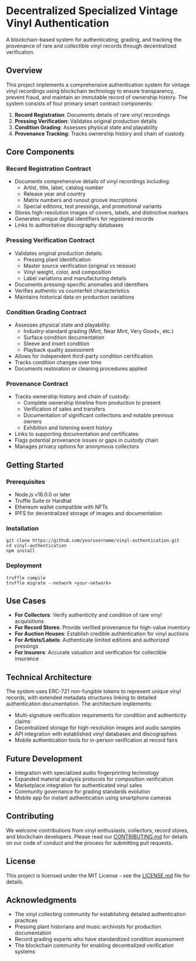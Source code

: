 # Decentralized Specialized Vintage Vinyl Authentication

A blockchain-based system for authenticating, grading, and tracking the provenance of rare and collectible vinyl records through decentralized verification.

## Overview

This project implements a comprehensive authentication system for vintage vinyl recordings using blockchain technology to ensure transparency, prevent fraud, and maintain an immutable record of ownership history. The system consists of four primary smart contract components:

1. **Record Registration**: Documents details of rare vinyl recordings
2. **Pressing Verification**: Validates original production details
3. **Condition Grading**: Assesses physical state and playability
4. **Provenance Tracking**: Tracks ownership history and chain of custody

## Core Components

### Record Registration Contract
- Documents comprehensive details of vinyl recordings including:
    - Artist, title, label, catalog number
    - Release year and country
    - Matrix numbers and runout groove inscriptions
    - Special editions, test pressings, and promotional variants
- Stores high-resolution images of covers, labels, and distinctive markers
- Generates unique digital identifiers for registered records
- Links to authoritative discography databases

### Pressing Verification Contract
- Validates original production details:
    - Pressing plant identification
    - Master source verification (original vs reissue)
    - Vinyl weight, color, and composition
    - Label variations and manufacturing details
- Documents pressing-specific anomalies and identifiers
- Verifies authentic vs counterfeit characteristics
- Maintains historical data on production variations

### Condition Grading Contract
- Assesses physical state and playability:
    - Industry-standard grading (Mint, Near Mint, Very Good+, etc.)
    - Surface condition documentation
    - Sleeve and insert condition
    - Playback quality assessment
- Allows for independent third-party condition certification
- Tracks condition changes over time
- Documents restoration or cleaning procedures applied

### Provenance Contract
- Tracks ownership history and chain of custody:
    - Complete ownership timeline from production to present
    - Verification of sales and transfers
    - Documentation of significant collections and notable previous owners
    - Exhibition and listening event history
- Links to supporting documentation and certificates
- Flags potential provenance issues or gaps in custody chain
- Manages privacy options for anonymous collectors

## Getting Started

### Prerequisites
- Node.js v16.0.0 or later
- Truffle Suite or Hardhat
- Ethereum wallet compatible with NFTs
- IPFS for decentralized storage of images and documentation

### Installation
```
git clone https://github.com/yourusername/vinyl-authentication.git
cd vinyl-authentication
npm install
```

### Deployment
```
truffle compile
truffle migrate --network <your-network>
```

## Use Cases

- **For Collectors**: Verify authenticity and condition of rare vinyl acquisitions
- **For Record Stores**: Provide verified provenance for high-value inventory
- **For Auction Houses**: Establish credible authentication for vinyl auctions
- **For Artists/Labels**: Authenticate limited editions and authorized pressings
- **For Insurers**: Accurate valuation and verification for collectible insurance

## Technical Architecture

The system uses ERC-721 non-fungible tokens to represent unique vinyl records, with extended metadata structures linking to detailed authentication documentation. The architecture implements:

- Multi-signature verification requirements for condition and authenticity claims
- Decentralized storage for high-resolution images and audio samples
- API integration with established vinyl databases and discographies
- Mobile authentication tools for in-person verification at record fairs

## Future Development

- Integration with specialized audio fingerprinting technology
- Expanded material analysis protocols for composition verification
- Marketplace integration for authenticated vinyl sales
- Community governance for grading standards evolution
- Mobile app for instant authentication using smartphone cameras

## Contributing

We welcome contributions from vinyl enthusiasts, collectors, record stores, and blockchain developers. Please read our [CONTRIBUTING.md](CONTRIBUTING.md) for details on our code of conduct and the process for submitting pull requests.

## License

This project is licensed under the MIT License - see the [LICENSE.md](LICENSE.md) file for details.

## Acknowledgments

- The vinyl collecting community for establishing detailed authentication practices
- Pressing plant historians and music archivists for production documentation
- Record grading experts who have standardized condition assessment
- The blockchain community for enabling decentralized verification systems
